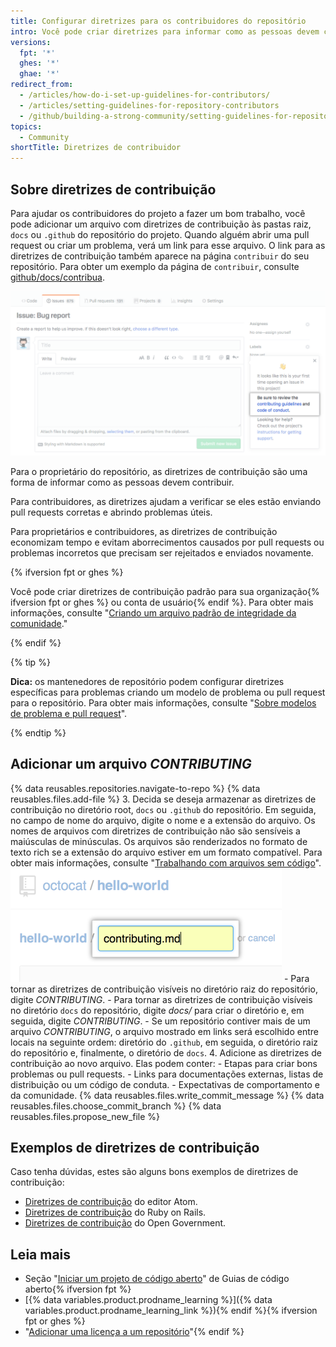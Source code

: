 ```yaml
---
title: Configurar diretrizes para os contribuidores do repositório
intro: Você pode criar diretrizes para informar como as pessoas devem contribuir com o projeto.
versions:
  fpt: '*'
  ghes: '*'
  ghae: '*'
redirect_from:
  - /articles/how-do-i-set-up-guidelines-for-contributors/
  - /articles/setting-guidelines-for-repository-contributors
  - /github/building-a-strong-community/setting-guidelines-for-repository-contributors
topics:
  - Community
shortTitle: Diretrizes de contribuidor
---
```


## Sobre diretrizes de contribuição
Para ajudar os contribuidores do projeto a fazer um bom trabalho, você pode adicionar um arquivo com diretrizes de contribuição às pastas raiz, `docs` ou `.github` do repositório do projeto. Quando alguém abrir uma pull request ou criar um problema, verá um link para esse arquivo. O link para as diretrizes de contribuição também aparece na página `contribuir` do seu repositório. Para obter um exemplo da página de `contribuir`, consulte [github/docs/contribua](https://github.com/github/docs/contribute).

![diretrizes de contribuição](/assets/images/help/pull_requests/contributing-guidelines.png)

Para o proprietário do repositório, as diretrizes de contribuição são uma forma de informar como as pessoas devem contribuir.

Para contribuidores, as diretrizes ajudam a verificar se eles estão enviando pull requests corretas e abrindo problemas úteis.

Para proprietários e contribuidores, as diretrizes de contribuição economizam tempo e evitam aborrecimentos causados por pull requests ou problemas incorretos que precisam ser rejeitados e enviados novamente.

{% ifversion fpt or ghes %}

Você pode criar diretrizes de contribuição padrão para sua organização{% ifversion fpt or ghes %} ou conta de usuário{% endif %}. Para obter mais informações, consulte "[Criando um arquivo padrão de integridade da comunidade](//communities/setting-up-your-project-for-healthy-contributions/creating-a-default-community-health-file)."

{% endif %}

{% tip %}

**Dica:** os mantenedores de repositório podem configurar diretrizes específicas para problemas criando um modelo de problema ou pull request para o repositório. Para obter mais informações, consulte "[Sobre modelos de problema e pull request](/articles/about-issue-and-pull-request-templates)".

{% endtip %}

## Adicionar um arquivo *CONTRIBUTING*

{% data reusables.repositories.navigate-to-repo %}
{% data reusables.files.add-file %}
3. Decida se deseja armazenar as diretrizes de contribuição no diretório root, `docs` ou `.github` do repositório. Em seguida, no campo de nome do arquivo, digite o nome e a extensão do arquivo. Os nomes de arquivos com diretrizes de contribuição não são sensíveis a maiúsculas de minúsculas. Os arquivos são renderizados no formato de texto rich se a extensão do arquivo estiver em um formato compatível. Para obter mais informações, consulte "[Trabalhando com arquivos sem código](/repositories/working-with-files/using-files/working-with-non-code-files#rendering-differences-in-prose-documents)". ![Nome do novo arquivo](/assets/images/help/repository/new-file-name.png)
    - Para tornar as diretrizes de contribuição visíveis no diretório raiz do repositório, digite *CONTRIBUTING*.
    - Para tornar as diretrizes de contribuição visíveis no diretório `docs` do repositório, digite *docs/* para criar o diretório e, em seguida, digite *CONTRIBUTING*.
    - Se um repositório contiver mais de um arquivo *CONTRIBUTING*, o arquivo mostrado em links será escolhido entre locais na seguinte ordem: diretório do `.github`, em seguida, o diretório raiz do repositório e, finalmente, o diretório de `docs`.
4. Adicione as diretrizes de contribuição ao novo arquivo. Elas podem conter:
    - Etapas para criar bons problemas ou pull requests.
    - Links para documentações externas, listas de distribuição ou um código de conduta.
    - Expectativas de comportamento e da comunidade.
{% data reusables.files.write_commit_message %}
{% data reusables.files.choose_commit_branch %}
{% data reusables.files.propose_new_file %}

## Exemplos de diretrizes de contribuição

Caso tenha dúvidas, estes são alguns bons exemplos de diretrizes de contribuição:

- [Diretrizes de contribuição](https://github.com/atom/atom/blob/master/CONTRIBUTING.md) do editor Atom.
- [Diretrizes de contribuição](https://github.com/rails/rails/blob/master/CONTRIBUTING.md) do Ruby on Rails.
- [Diretrizes de contribuição](https://github.com/opengovernment/opengovernment/blob/master/CONTRIBUTING.md) do Open Government.

## Leia mais
- Seção "[Iniciar um projeto de código aberto](https://opensource.guide/starting-a-project/)" de Guias de código aberto{% ifversion fpt %}
- [{% data variables.product.prodname_learning %}]({% data variables.product.prodname_learning_link %}){% endif %}{% ifversion fpt or ghes %}
- "[Adicionar uma licença a um repositório](/articles/adding-a-license-to-a-repository)"{% endif %}
